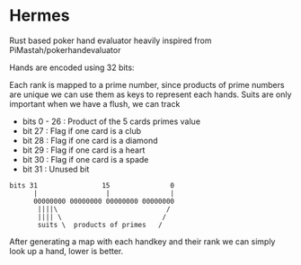 # Hermes

Rust based poker hand evaluator heavily inspired from PiMastah/pokerhandevaluator

Hands are encoded using 32 bits:

Each rank is mapped to a prime number, since products of prime numbers are unique we can use them as keys to represent each hands.
Suits are only important when we have a flush, we can track 

- bits 0 - 26 : Product of the 5 cards primes value 
- bit 27 : Flag if one card is a club
- bit 28 : Flag if one card is a diamond
- bit 29 : Flag if one card is a heart
- bit 30 : Flag if one card is a spade
- bit 31 : Unused bit

```
bits 31                15               0
      |                 |               |
      00000000 00000000 00000000 00000000
       ||||\                           /
       |||| \                         /
       suits \  products of primes   /
```
After generating a map with each handkey and their rank we can simply look up a hand, lower is better.
